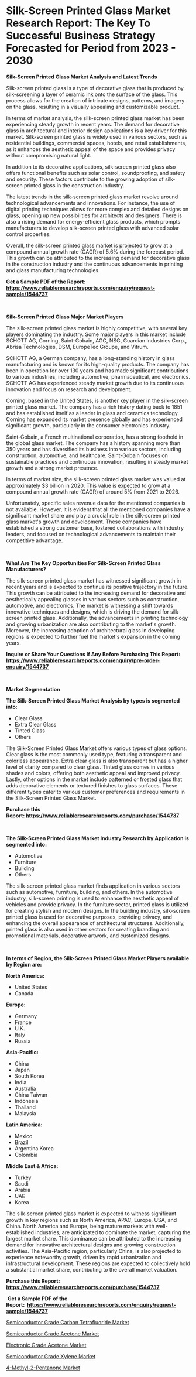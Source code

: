 <p><h1>Silk-Screen Printed Glass Market Research Report: The Key To Successful Business Strategy Forecasted for Period from 2023 - 2030</h1></p><p><strong>Silk-Screen Printed Glass Market Analysis and Latest Trends</strong></p>
<p><p>Silk-screen printed glass is a type of decorative glass that is produced by silk-screening a layer of ceramic ink onto the surface of the glass. This process allows for the creation of intricate designs, patterns, and imagery on the glass, resulting in a visually appealing and customizable product.</p><p>In terms of market analysis, the silk-screen printed glass market has been experiencing steady growth in recent years. The demand for decorative glass in architectural and interior design applications is a key driver for this market. Silk-screen printed glass is widely used in various sectors, such as residential buildings, commercial spaces, hotels, and retail establishments, as it enhances the aesthetic appeal of the space and provides privacy without compromising natural light.</p><p>In addition to its decorative applications, silk-screen printed glass also offers functional benefits such as solar control, soundproofing, and safety and security. These factors contribute to the growing adoption of silk-screen printed glass in the construction industry.</p><p>The latest trends in the silk-screen printed glass market revolve around technological advancements and innovations. For instance, the use of digital printing techniques allows for more complex and detailed designs on glass, opening up new possibilities for architects and designers. There is also a rising demand for energy-efficient glass products, which prompts manufacturers to develop silk-screen printed glass with advanced solar control properties.</p><p>Overall, the silk-screen printed glass market is projected to grow at a compound annual growth rate (CAGR) of 5.6% during the forecast period. This growth can be attributed to the increasing demand for decorative glass in the construction industry and the continuous advancements in printing and glass manufacturing technologies.</p></p>
<p><strong>Get a Sample PDF of the Report:&nbsp; <a href="https://www.reliableresearchreports.com/enquiry/request-sample/1544737">https://www.reliableresearchreports.com/enquiry/request-sample/1544737</a></strong></p>
<p>&nbsp;</p>
<p><strong>Silk-Screen Printed Glass Major Market Players</strong></p>
<p><p>The silk-screen printed glass market is highly competitive, with several key players dominating the industry. Some major players in this market include SCHOTT AG, Corning, Saint-Gobain, AGC, NSG, Guardian Industries Corp., Abrisa Technologies, DSM, EuropeTec Groupe, and Vitrum.</p><p>SCHOTT AG, a German company, has a long-standing history in glass manufacturing and is known for its high-quality products. The company has been in operation for over 130 years and has made significant contributions to various industries, including automotive, pharmaceutical, and electronics. SCHOTT AG has experienced steady market growth due to its continuous innovation and focus on research and development.</p><p>Corning, based in the United States, is another key player in the silk-screen printed glass market. The company has a rich history dating back to 1851 and has established itself as a leader in glass and ceramics technology. Corning has expanded its market presence globally and has experienced significant growth, particularly in the consumer electronics industry.</p><p>Saint-Gobain, a French multinational corporation, has a strong foothold in the global glass market. The company has a history spanning more than 350 years and has diversified its business into various sectors, including construction, automotive, and healthcare. Saint-Gobain focuses on sustainable practices and continuous innovation, resulting in steady market growth and a strong market presence.</p><p>In terms of market size, the silk-screen printed glass market was valued at approximately $3 billion in 2020. This value is expected to grow at a compound annual growth rate (CAGR) of around 5% from 2021 to 2026.</p><p>Unfortunately, specific sales revenue data for the mentioned companies is not available. However, it is evident that all the mentioned companies have a significant market share and play a crucial role in the silk-screen printed glass market's growth and development. These companies have established a strong customer base, fostered collaborations with industry leaders, and focused on technological advancements to maintain their competitive advantage.</p></p>
<p>&nbsp;</p>
<p><strong>What Are The Key Opportunities For Silk-Screen Printed Glass Manufacturers?</strong></p>
<p><p>The silk-screen printed glass market has witnessed significant growth in recent years and is expected to continue its positive trajectory in the future. This growth can be attributed to the increasing demand for decorative and aesthetically appealing glasses in various sectors such as construction, automotive, and electronics. The market is witnessing a shift towards innovative techniques and designs, which is driving the demand for silk-screen printed glass. Additionally, the advancements in printing technology and growing urbanization are also contributing to the market's growth. Moreover, the increasing adoption of architectural glass in developing regions is expected to further fuel the market's expansion in the coming years.</p></p>
<p><strong>Inquire or Share Your Questions If Any Before Purchasing This Report: <a href="https://www.reliableresearchreports.com/enquiry/pre-order-enquiry/1544737">https://www.reliableresearchreports.com/enquiry/pre-order-enquiry/1544737</a></strong></p>
<p>&nbsp;</p>
<p><strong>Market Segmentation</strong></p>
<p><strong>The Silk-Screen Printed Glass Market Analysis by types is segmented into:</strong></p>
<p><ul><li>Clear Glass</li><li>Extra Clear Glass</li><li>Tinted Glass</li><li>Others</li></ul></p>
<p><p>The Silk-Screen Printed Glass Market offers various types of glass options. Clear glass is the most commonly used type, featuring a transparent and colorless appearance. Extra clear glass is also transparent but has a higher level of clarity compared to clear glass. Tinted glass comes in various shades and colors, offering both aesthetic appeal and improved privacy. Lastly, other options in the market include patterned or frosted glass that adds decorative elements or textured finishes to glass surfaces. These different types cater to various customer preferences and requirements in the Silk-Screen Printed Glass Market.</p></p>
<p><strong>Purchase this Report:&nbsp;<a href="https://www.reliableresearchreports.com/purchase/1544737">https://www.reliableresearchreports.com/purchase/1544737</a></strong></p>
<p>&nbsp;</p>
<p><strong>The Silk-Screen Printed Glass Market Industry Research by Application is segmented into:</strong></p>
<p><ul><li>Automotive</li><li>Furniture</li><li>Building</li><li>Others</li></ul></p>
<p><p>The silk-screen printed glass market finds application in various sectors such as automotive, furniture, building, and others. In the automotive industry, silk-screen printing is used to enhance the aesthetic appeal of vehicles and provide privacy. In the furniture sector, printed glass is utilized for creating stylish and modern designs. In the building industry, silk-screen printed glass is used for decorative purposes, providing privacy, and enhancing the overall appearance of architectural structures. Additionally, printed glass is also used in other sectors for creating branding and promotional materials, decorative artwork, and customized designs.</p></p>
<p>&nbsp;</p>
<p><strong>In terms of Region, the Silk-Screen Printed Glass Market Players available by Region are:</strong></p>
<p>
    <p> <strong> North America: </strong>
        <ul>
            <li>United States</li>
            <li>Canada</li>
        </ul>
        </p> 
    <p> <strong> Europe: </strong>
        <ul>
            <li>Germany</li>
            <li>France</li>
            <li>U.K.</li>
            <li>Italy</li>
            <li>Russia</li>
        </ul>
        </p> 
    <p> <strong> Asia-Pacific: </strong>
        <ul>
            <li>China</li>
            <li>Japan</li>
            <li>South Korea</li>
            <li>India</li>
            <li>Australia</li>
            <li>China Taiwan</li>
            <li>Indonesia</li>
            <li>Thailand</li>
            <li>Malaysia</li>
        </ul>
        </p> 
    <p> <strong> Latin America: </strong>
        <ul>
            <li>Mexico</li>
            <li>Brazil</li>
            <li>Argentina Korea</li>
            <li>Colombia</li>
        </ul>
        </p> 
    <p> <strong> Middle East & Africa: </strong>
        <ul>
            <li>Turkey</li>
            <li>Saudi</li>
            <li>Arabia</li>
            <li>UAE</li>
            <li>Korea</li>
        </ul>
    </p>
    </p>
<p><p>The silk-screen printed glass market is expected to witness significant growth in key regions such as North America, APAC, Europe, USA, and China. North America and Europe, being mature markets with well-established industries, are anticipated to dominate the market, capturing the largest market share. This dominance can be attributed to the increasing demand for innovative architectural designs and growing construction activities. The Asia-Pacific region, particularly China, is also projected to experience noteworthy growth, driven by rapid urbanization and infrastructural development. These regions are expected to collectively hold a substantial market share, contributing to the overall market valuation.</p></p>
<p><strong>Purchase this Report: <a href="https://www.reliableresearchreports.com/purchase/1544737">https://www.reliableresearchreports.com/purchase/1544737</a></strong></p>
<p>&nbsp;<strong>Get a Sample PDF of the Report:&nbsp;&nbsp;<a href="https://www.reliableresearchreports.com/enquiry/request-sample/1544737">https://www.reliableresearchreports.com/enquiry/request-sample/1544737</a></strong></p>
<p><strong></strong></p>
<p><p><a href="https://github.com/YashRP12/Market-Research-Report-List-2/blob/main/semiconductor-grade-carbon-tetrafluoride-market.md">Semiconductor Grade Carbon Tetrafluoride Market</a></p><p><a href="https://github.com/AKSHATREPORTPRIME/Market-Research-Report-List-2/blob/main/semiconductor-grade-acetone-market.md">Semiconductor Grade Acetone Market</a></p><p><a href="https://github.com/Chiragrp26/Market-Research-Report-List-2/blob/main/electronic-grade-acetone-market.md">Electronic Grade Acetone Market</a></p><p><a href="https://github.com/santosh758595/Market-Research-Report-List-2/blob/main/semiconductor-grade-xylene-market.md">Semiconductor Grade Xylene Market</a></p><p><a href="https://github.com/Chiragrp25/Market-Research-Report-List-2/blob/main/4-methyl-2-pentanone-market.md">4-Methyl-2-Pentanone Market</a></p></p>
